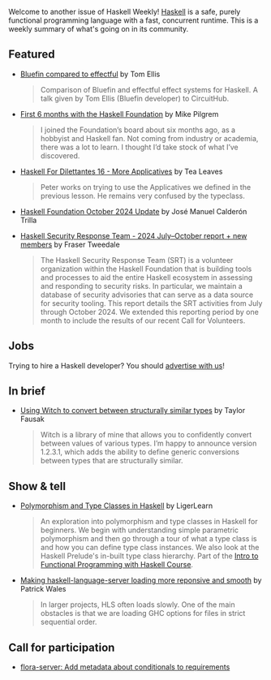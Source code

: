 Welcome to another issue of Haskell Weekly!
[Haskell](https://www.haskell.org) is a safe, purely functional programming language with a fast, concurrent runtime.
This is a weekly summary of what's going on in its community.

## Featured

- [Bluefin compared to effectful](https://www.youtube.com/watch?v=_MgahTBF5ig) by Tom Ellis
  > Comparison of Bluefin and effectful effect systems for Haskell. A talk given by Tom Ellis (Bluefin developer) to CircuitHub.
  
- [First 6 months with the Haskell Foundation](https://discourse.haskell.org/t/first-6-months-with-the-haskell-foundation/10720) by Mike Pilgrem
  > I joined the Foundation’s board about six months ago, as a hobbyist and Haskell fan. Not coming from industry or academia, there was a lot to learn. I thought I’d take stock of what I’ve discovered.
  
- [Haskell For Dilettantes 16 - More Applicatives](https://www.youtube.com/watch?v=e7jvmojo78k) by 
Tea Leaves
  > Peter works on trying to use the Applicatives we defined in the previous lesson. He remains very confused by the typeclass.
  
- [Haskell Foundation October 2024 Update](https://discourse.haskell.org/t/haskell-foundation-october-2024-update/10707) by José Manuel Calderón Trilla

- [Haskell Security Response Team - 2024 July–October report + new members](https://discourse.haskell.org/t/haskell-security-response-team-2024-july-october-report-new-members/10730) by Fraser Tweedale
  > The Haskell Security Response Team (SRT) is a volunteer organization within the Haskell Foundation that is building tools and processes to aid the entire Haskell ecosystem in assessing and responding to security risks. In particular, we maintain a database of security advisories that can serve as a data source for security tooling. This report details the SRT activities from July through October 2024. We extended this reporting period by one month to include the results of our recent Call for Volunteers.

## Jobs

Trying to hire a Haskell developer?
You should [advertise with us](https://haskellweekly.news/advertising.html)!

## In brief

- [Using Witch to convert between structurally similar types](https://discourse.haskell.org/t/using-witch-to-convert-between-structurally-similar-types/10704) by Taylor Fausak
  > Witch is a library of mine that allows you to confidently convert between values of various types. I’m happy to announce version 1.2.3.1, which adds the ability to define generic conversions between types that are structurally similar.

## Show & tell

- [Polymorphism and Type Classes in Haskell](https://youtu.be/9j7TSeYtHhw) by LigerLearn
  > An exploration into polymorphism and type classes in Haskell for beginners. We begin with understanding simple parametric polymorphism and then go through a tour of what a type class is and how you can define type class instances. We also look at the Haskell Prelude's in-built type class hierarchy. Part of the [Intro to Functional Programming with Haskell Course](https://www.youtube.com/playlist?list=PLMWwct3_kb-2xtOziG1gQYMVr691GadR4).

- [Making haskell-language-server loading more reponsive and smooth](https://discourse.haskell.org/t/making-haskell-language-server-loading-more-reponsive-and-smooth/10709) by Patrick Wales
  > In larger projects, HLS often loads slowly. One of the main obstacles is that we are loading GHC options for files in strict sequential order.

## Call for participation

- [flora-server: Add metadata about conditionals to requirements](https://github.com/flora-pm/flora-server/issues/786)
